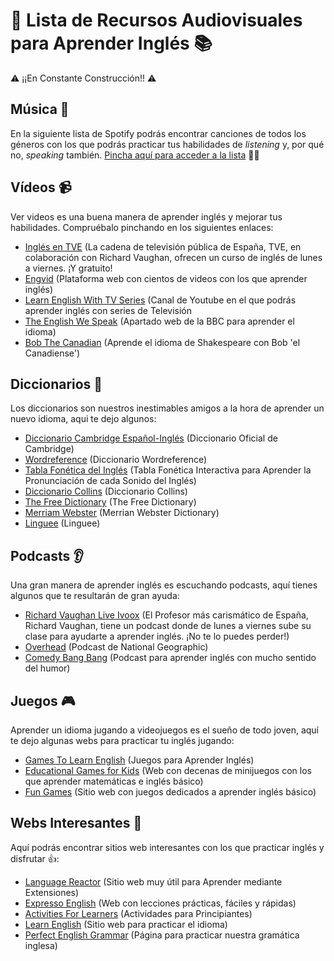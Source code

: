 # 📖 Lista de Recursos Audiovisuales para Aprender Inglés 📚 
⚠️ ¡¡En Constante Construcción!! ⚠️

## Música 🎵
En la siguiente lista de Spotify podrás encontrar canciones de todos los géneros con los que podrás practicar tus habilidades de *listening* y, por qué no, *speaking* también. <a href="https://open.spotify.com/playlist/7gyvu2Pota1vRy2fhJTUxX?si=3d6b61032dc641eb&pt=14e3cafb65617965b9d1632d941cb030">Pincha aquí para acceder a la lista</a> 🤘🎼

## Vídeos 📹
Ver videos es una buena manera de aprender inglés y mejorar tus habilidades. Compruébalo pinchando en los siguientes enlaces: 
 - <a href="https://www.rtve.es/play/videos/ingles-en-tve/">Inglés en TVE</a> (La cadena de televisión pública de España, TVE, en colaboración con Richard Vaughan, ofrecen un curso de inglés de lunes a viernes. ¡Y gratuito!
 - <a href="https://www.engvid.com/">Engvid</a> (Plataforma web con cientos de videos con los que aprender inglés)
 - <a href="https://www.youtube.com/@LearnEnglishWithTVSeries">Learn English With TV Series</a> (Canal de Youtube en el que podrás aprender inglés con series de Televisión
 - <a href="https://www.bbc.co.uk/learningenglish/english/features/the-english-we-speak">The English We Speak</a> (Apartado web de la BBC para aprender el idioma)
 - <a href="https://www.youtube.com/channel/UCZJJTxA36ZPNTJ1WFIByaeA">Bob The Canadian</a> (Aprende el idioma de Shakespeare con Bob 'el Canadiense')
   
## Diccionarios 📘
Los diccionarios son nuestros inestimables amigos a la hora de aprender un nuevo idioma, aqui te dejo algunos: 
 - <a href="https://dictionary.cambridge.org/es/diccionario/ingles/">Diccionario Cambridge Español-Inglés</a> (Diccionario Oficial de Cambridge)
 - <a href="https://www.wordreference.com/">Wordreference</a> (Diccionario Wordreference)
 - <a href="https://www.cambridge.org/features/IPAchart/">Tabla Fonética del Inglés</a> (Tabla Fonética Interactiva para Aprender la Pronunciación de cada Sonido del Inglés)
 - <a href="https://www.collinsdictionary.com/">Diccionario Collins</a> (Diccionario Collins)
 - <a href="https://www.thefreedictionary.com/">The Free Dictionary</a> (The Free Dictionary)
 - <a href="https://www.merriam-webster.com/">Merriam Webster</a> (Merrian Webster Dictionary)
 - <a href="https://www.linguee.com/">Linguee</a> (Linguee)

## Podcasts 👂
Una gran manera de aprender inglés es escuchando podcasts, aquí tienes algunos que te resultarán de gran ayuda:
 - <a href="https://www.ivoox.com/podcast-richard-vaughan-live_sq_f180769_1.html">Richard Vaughan Live Ivoox</a> (El Profesor más carismático de España, Richard Vaughan, tiene un podcast donde de lunes a viernes sube su clase para ayudarte a aprender inglés. ¡No te lo puedes perder!)
 - <a href="https://www.nationalgeographic.com/podcasts/overheard/">Overhead</a> (Podcast de National Geographic)
 - <a href="https://www.earwolf.com/show/comedy-bang-bang/">Comedy Bang Bang</a> (Podcast para aprender inglés con mucho sentido del humor)
   
## Juegos 🎮
Aprender un idioma jugando a videojuegos es el sueño de todo joven, aquí te dejo algunas webs para practicar tu inglés jugando: 
 - <a href="https://www.gamestolearnenglish.com/">Games To Learn English</a> (Juegos para Aprender Inglés)
 - <a href="https://www.education.com/games/?gad_source=1&gclid=Cj0KCQjwn7mwBhCiARIsAGoxjaJI8C15j3OmBhlDPySRRUIKNQ6B2EMw2zhb4UW2QkfdMkF7Pec2cCcaAq2VEALw_wcB">Educational Games for Kids</a> (Web con decenas de minijuegos con los que aprender matemáticas e inglés básico)
 - <a href="https://learnenglishkids.britishcouncil.org/fun-games/games">Fun Games</a> (Sitio web con juegos dedicados a aprender inglés básico)

## Webs Interesantes 🤠
Aquí podrás encontrar sitios web interesantes con los que practicar inglés y disfrutar 👍:
 - <a href="https://www.languagereactor.com/">Language Reactor</a> (Sitio web muy útil para Aprender mediante Extensiones)
 - <a href="https://www.espressoenglish.net/">Expresso English</a> (Web con lecciones prácticas, fáciles y rápidas)
 - <a href="https://www.cambridgeenglish.org/learning-english/activities-for-learners/">Activities For Learners</a> (Actividades para Principiantes)
 - <a href="https://learnenglish.britishcouncil.org/">Learn English</a> (Sitio web para practicar el idioma)
 - <a href="https://www.perfect-english-grammar.com/">Perfect English Grammar</a> (Página para practicar nuestra gramática inglesa)
